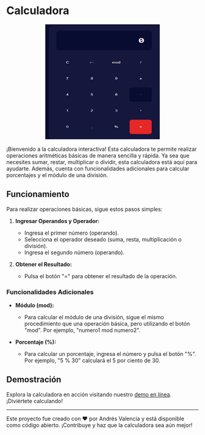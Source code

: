 # Calculadora

<p align="center">
  <img width="300" height="300" src="https://github.com/AFVA7/calculadora-js/blob/main/assets/calculadora.png?raw=true">
</p>

¡Bienvenido a la calculadora interactiva! Esta calculadora te permite realizar operaciones aritméticas básicas de manera sencilla y rápida. Ya sea que necesites sumar, restar, multiplicar o dividir, esta calculadora está aquí para ayudarte. Además, cuenta con funcionalidades adicionales para calcular porcentajes y el módulo de una división.

## Funcionamiento

Para realizar operaciones básicas, sigue estos pasos simples:

1. **Ingresar Operandos y Operador:**
   - Ingresa el primer número (operando).
   - Selecciona el operador deseado (suma, resta, multiplicación o división).
   - Ingresa el segundo número (operando).

2. **Obtener el Resultado:**
   - Pulsa el botón "=" para obtener el resultado de la operación.

### Funcionalidades Adicionales

- **Módulo (mod):**
  - Para calcular el módulo de una división, sigue el mismo procedimiento que una operación básica, pero utilizando el botón "mod". Por ejemplo, "numero1 mod numero2".

- **Porcentaje (%):**
  - Para calcular un porcentaje, ingresa el número y pulsa el botón "%". Por ejemplo, "5 % 30" calculará el 5 por ciento de 30.

## Demostración

Explora la calculadora en acción visitando nuestro [demo en línea](https://afva7.github.io/calculadora-react/). ¡Diviértete calculando!

---

Este proyecto fue creado con ❤️ por Andrés Valencia y está disponible como código abierto. ¡Contribuye y haz que la calculadora sea aún mejor!
